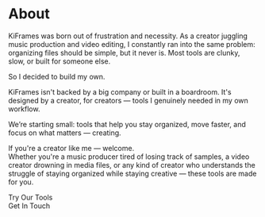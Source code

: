 # About

KiFrames was born out of frustration and necessity. As a creator juggling music production and video editing, I constantly ran into the same problem: organizing files should be simple, but it never is. Most tools are clunky, slow, or built for someone else.

So I decided to build my own.

KiFrames isn't backed by a big company or built in a boardroom. It's designed by a creator, for creators — tools I genuinely needed in my own workflow.

We’re starting small: tools that help you stay organized, move faster, and focus on what matters — creating.

If you're a creator like me — welcome.  
Whether you're a music producer tired of losing track of samples, a video creator drowning in media files, or any kind of creator who understands the struggle of staying organized while staying creative — these tools are made for you.

Try Our Tools  
Get In Touch


